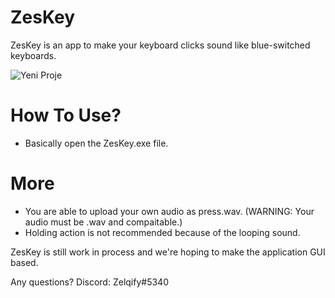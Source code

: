 # ZesKey
ZesKey is an app to make your keyboard clicks sound like blue-switched keyboards.


![Yeni Proje](https://user-images.githubusercontent.com/82947366/162627663-5654affb-b523-4dc6-a36b-a5f0782b98e7.png)



# How To Use?
* Basically open the ZesKey.exe file.

# More

* You are able to upload your own audio as press.wav. (WARNING: Your audio must be .wav and compaitable.)
* Holding action is not recommended because of the looping sound.


ZesKey is still work in process and we're hoping to make the application GUI based.

Any questions? Discord: Zelqify#5340


